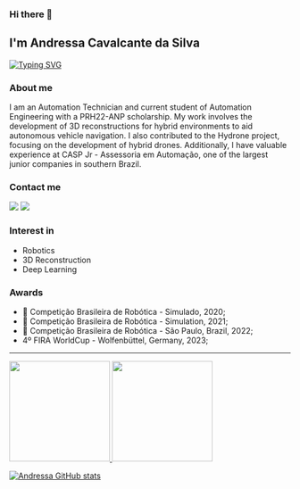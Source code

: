 ### Hi there 👋 
## I'm Andressa Cavalcante da Silva 

[![Typing SVG](https://readme-typing-svg.herokuapp.com/?color=FF00FFsize=50&center=true&vCenter=true&width=1000&lines=Hey+there,I'm+Andressa;Automation+engineering+student;Be+Welcome!+:%29)](https://git.io/typing-svg)

### About me

I am an Automation Technician and current student of Automation Engineering with a PRH22-ANP scholarship. My work involves the development of 3D reconstructions for hybrid environments to aid autonomous vehicle navigation. I also contributed to the Hydrone project, focusing on the development of hybrid drones. Additionally, I have valuable experience at CASP Jr - Assessoria em Automação, one of the largest junior companies in southern Brazil.

### Contact me
  
<div>
  <a href = "mailto:andressacavalcante94@gmail.com"><img src="https://img.shields.io/badge/Gmail-D14836?style=for-the-badge&logo=gmail&logoColor=white" target="_blank"></a>
  <a href="https://www.linkedin.com/in/andressacavalcantesilva/" target="_blank"><img src="https://img.shields.io/badge/-LinkedIn-%230077B5?style=for-the-badge&logo=linkedin&logoColor=white" target="_blank"></a>
</div>

### Interest in

- Robotics
- 3D Reconstruction
- Deep Learning

### Awards

- 🥇 Competição Brasileira de Robótica - Simulado, 2020;
- 🥉 Competição Brasileira de Robótica - Simulation, 2021;
- 🥉 Competição Brasileira de Robótica - São Paulo, Brazil, 2022;
- 4º FIRA WorldCup - Wolfenbüttel, Germany, 2023;

___

<div align="left">
  <a href="https://github.com/Andressa-Silva">
  <img height="180em" src="https://github-readme-stats.vercel.app/api?username=andressasilva&show_icons=true&theme=midnight-purple&include_all_commits=true&count_private=true" />
  <img height="180em" src="https://github-readme-stats.vercel.app/api/top-langs/?username=andressasilva&layout=compact&langs_count=7&theme=midnight-purple"/>
</div>

![Andressa GitHub stats](https://github-readme-stats.vercel.app/api?username=andressasilva\&hide=issues\&show_icons=true)

